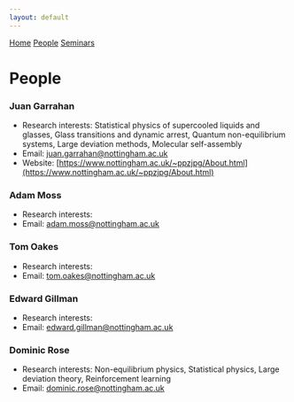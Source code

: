 ```yaml
---
layout: default
---
```

[Home](./) [People](./people.html) [Seminars](./seminars.html)

# People
### Juan Garrahan
* Research interests: Statistical physics of supercooled liquids and glasses, Glass transitions and dynamic arrest, Quantum non-equilibrium systems, Large deviation methods, Molecular self-assembly
* Email: juan.garrahan@nottingham.ac.uk
* Website: [https://www.nottingham.ac.uk/~ppzjpg/About.html](https://www.nottingham.ac.uk/~ppzjpg/About.html)

### Adam Moss
* Research interests:
* Email: adam.moss@nottingham.ac.uk

### Tom Oakes
* Research interests:
* Email: tom.oakes@nottingham.ac.uk

### Edward Gillman
* Research interests:
* Email: edward.gillman@nottingham.ac.uk

### Dominic Rose
* Research interests: Non-equilibrium physics, Statistical physics, Large deviation theory, Reinforcement learning
* Email: dominic.rose@nottingham.ac.uk
